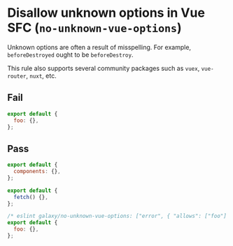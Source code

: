 # Disallow unknown options in Vue SFC (`no-unknown-vue-options`)

Unknown options are often a result of misspelling. For example, `beforeDestroyed` ought to be `beforeDestroy`.

This rule also supports several community packages such as `vuex`, `vue-router`, `nuxt`, etc.

## Fail

```js
export default {
  foo: {},
};
```

## Pass

```js
export default {
  components: {},
};
```

```js
export default {
  fetch() {},
};
```

```js
/* eslint galaxy/no-unknown-vue-options: ["error", { "allows": ["foo"] }]*/
export default {
  foo: {},
};
```
